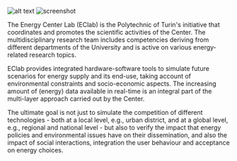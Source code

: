 ![alt text](files:logoEC-Lab.png)
![screenshot](logoEC-Lab.png.png)

The Energy Center Lab (EClab) is the Polytechnic of Turin's initiative that coordinates and promotes the scientific activities of the Center. The multidisciplinary research team includes competencies deriving from different departments of the University and is active on various energy-related research topics. 

EClab provides integrated hardware-software tools to simulate future scenarios for energy supply and its end-use, taking account of environmental constraints and socio-economic aspects. The increasing amount of (energy) data available in real-time is an integral part of the multi-layer approach carried out by the Center. 

The ultimate goal is not just to simulate the competition of different technologies - both at a local level, e.g., urban district, and at a global level, e.g., regional and national level - but also to verify the impact that energy policies and environmental issues have on their dissemination, and also the impact of social interactions, integration the user behaviour and acceptance on energy choices.
